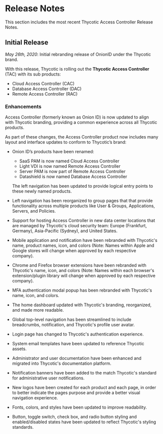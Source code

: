[title]: # (Release Notes)
[tags]: # (thycotic access control)
[priority]: # (10000)
# Release Notes

This section includes the most recent Thycotic Access Controller Release Notes.

## Initial Release

_May 26th, 2020_: Initial rebranding release of OnionID under the Thycotic brand.

With this release, Thycotic is rolling out the __Thycotic Access Controller__ (TAC) with its sub products:

* Cloud Access Controller (CAC)
* Database Access Controller (DAC)
* Remote Access Controller (RAC)

### Enhancements

Access Controller (formerly known as Onion ID) is now updated to align with Thycotic branding, providing a common experience across all Thycotic products.

As part of these changes, the Access Controller product now includes many layout and interface updates to conform to Thycotic’s brand:

* Onion ID’s products have been renamed:

  * SaaS PAM is now named Cloud Access Controller
  * Light VDI is now named Remote Access Controller
  * Server PAM is now part of Remote Access Controller
  * Datashield is now named Database Access Controller

  The left navigation has been updated to provide logical entry points to these newly named products.
* Left navigation has been reorganized to group pages that that provide functionality across multiple products like User & Groups, Applications, Servers, and Policies.
* Support for hosting Access Controller in new data center locations that are managed by Thycotic's cloud security team: Europe (Frankfurt, Germany), Asia-Pacific (Sydney), and United States.
* Mobile application and notification have been rebranded with Thycotic's name, product names, icon, and colors (Note: Names within Apple and Google stores will change when approved by each respective company).
* Chrome and Firefox browser extensions have been rebranded with Thycotic's name, icon, and colors (Note: Names within each browser's extension/plugin library will change when approved by each respective company).
* MFA authentication modal popup has been rebranded with Thycotic's name, icon, and colors.
* The home dashboard updated with Thycotic's branding, reorganized, and made more readable.
* Global top-level navigation has been streamlined to include breadcrumbs, notification, and Thycotic's profile user avatar.
* Login page has changed to Thycotic's authentication experience.
* System email templates have been updated to reference Thycotic assets.
* Administrator and user documentation have been enhanced and migrated into Thycotic's documentation platform.
* Notification banners have been added to the match Thycotic's standard for administrative user notifications.
* New logos have been created for each product and each page, in order to better indicate the pages purpose and provide a better visual navigation experience.
* Fonts, colors, and styles have been updated to improve readability.
* Button, toggle switch, check box, and radio button styling and enabled/disabled states have been updated to reflect Thycotic's styling standards.
